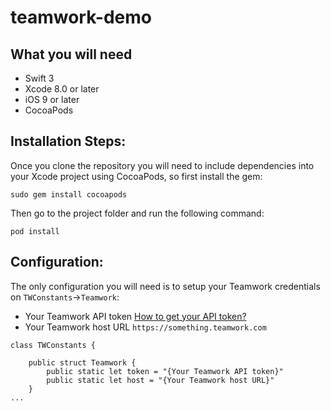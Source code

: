 # teamwork-demo

## What you will need
- Swift 3
- Xcode 8.0 or later
- iOS 9 or later
- CocoaPods

## Installation Steps:

Once you clone the repository you will need to include dependencies into your Xcode project using CocoaPods, so first install the gem:
```
sudo gem install cocoapods
```
Then go to the project folder and run the following command:
```
pod install
```

## Configuration:

The only configuration you will need is to setup your Teamwork credentials on `TWConstants`->`Teamwork`:

- Your Teamwork API token [How to get your API token?](https://developer.teamwork.com/enabletheapiandgetyourkey)
- Your Teamwork host URL `https://something.teamwork.com`

```
class TWConstants {

    public struct Teamwork {
        public static let token = "{Your Teamwork API token}"
        public static let host = "{Your Teamwork host URL}"
    }
...
```
